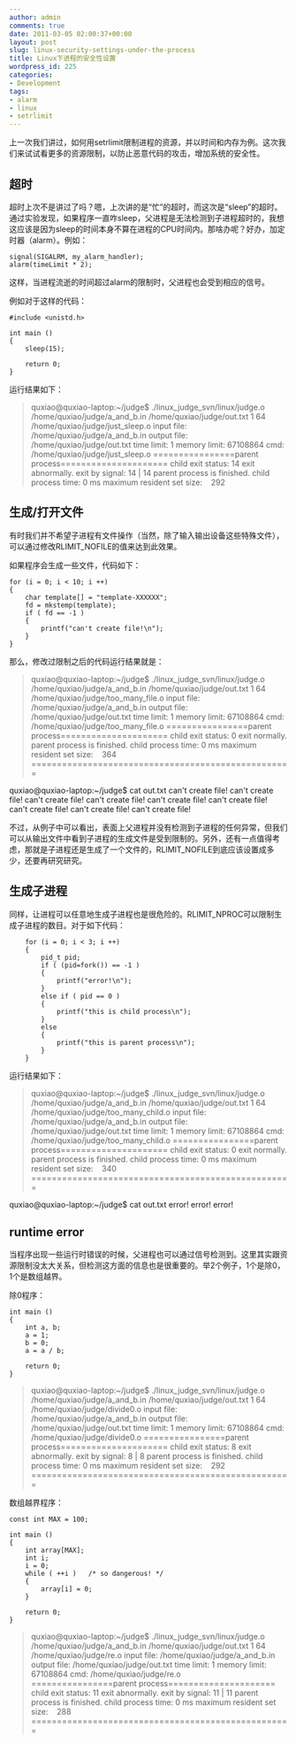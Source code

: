 ```yaml
---
author: admin
comments: true
date: 2011-03-05 02:00:37+00:00
layout: post
slug: linux-security-settings-under-the-process
title: Linux下进程的安全性设置
wordpress_id: 225
categories:
- Development
tags:
- alarm
- linux
- setrlimit
---
```


上一次我们讲过，如何用setrlimit限制进程的资源，并以时间和内存为例。这次我们来试试看更多的资源限制，以防止恶意代码的攻击，增加系统的安全性。


## **超时**


超时上次不是讲过了吗？嗯，上次讲的是“忙”的超时，而这次是“sleep”的超时。通过实验发现，如果程序一直咋sleep，父进程是无法检测到子进程超时的，我想这应该是因为sleep的时间本身不算在进程的CPU时间内。那啥办呢？好办，加定时器（alarm）。例如：

    
    signal(SIGALRM, my_alarm_handler);
    alarm(timeLimit * 2);


这样，当进程流逝的时间超过alarm的限制时，父进程也会受到相应的信号。

例如对于这样的代码：

    
    #include <unistd.h>
    
    int main ()
    {
    	sleep(15);
    
    	return 0;
    }


运行结果如下：


> quxiao@quxiao-laptop:~/judge$ ./linux_judge_svn/linux/judge.o /home/quxiao/judge/a_and_b.in /home/quxiao/judge/out.txt 1 64 /home/quxiao/judge/just_sleep.o
input file: /home/quxiao/judge/a_and_b.in
output file: /home/quxiao/judge/out.txt
time limit: 1
memory limit: 67108864
cmd: /home/quxiao/judge/just_sleep.o
================parent process=====================
child exit status: 14
exit abnormally.
exit by signal: 14 | 14
parent process is finished.
child process time: 0 ms
maximum resident set size:    292




## 生成/打开文件


有时我们并不希望子进程有文件操作（当然，除了输入输出设备这些特殊文件），可以通过修改RLIMIT_NOFILE的值来达到此效果。

如果程序会生成一些文件，代码如下：

    
    for (i = 0; i < 10; i ++)
    {
    	char template[] = "template-XXXXXX";
    	fd = mkstemp(template);
    	if ( fd == -1 )
    	{
    		printf("can't create file!\n");
    	}
    }


那么，修改过限制之后的代码运行结果就是：


> quxiao@quxiao-laptop:~/judge$ ./linux_judge_svn/linux/judge.o /home/quxiao/judge/a_and_b.in /home/quxiao/judge/out.txt 1 64 /home/quxiao/judge/too_many_file.o
input file: /home/quxiao/judge/a_and_b.in
output file: /home/quxiao/judge/out.txt
time limit: 1
memory limit: 67108864
cmd: /home/quxiao/judge/too_many_file.o
================parent process=====================
child exit status: 0
exit normally.
parent process is finished.
child process time: 0 ms
maximum resident set size:    364
===================================================

quxiao@quxiao-laptop:~/judge$ cat out.txt
can't create file!
can't create file!
can't create file!
can't create file!
can't create file!
can't create file!
can't create file!
can't create file!
can't create file!


不过，从例子中可以看出，表面上父进程并没有检测到子进程的任何异常，但我们可以从输出文件中看到子进程的生成文件是受到限制的。另外，还有一点值得考虑，那就是子进程还是生成了一个文件的，RLIMIT_NOFILE到底应该设置成多少，还要再研究研究。


## 生成子进程


同样，让进程可以任意地生成子进程也是很危险的。RLIMIT_NPROC可以限制生成子进程的数目。对于如下代码：

    
    	for (i = 0; i < 3; i ++)
    	{
    		pid_t pid;
    		if ( (pid=fork()) == -1 )
    		{
    			printf("error!\n");
    		}
    		else if ( pid == 0 )
    		{
    			printf("this is child process\n");
    		}
    		else
    		{
    			printf("this is parent process\n");
    		}
    	}


运行结果如下：


> quxiao@quxiao-laptop:~/judge$ ./linux_judge_svn/linux/judge.o /home/quxiao/judge/a_and_b.in /home/quxiao/judge/out.txt 1 64 /home/quxiao/judge/too_many_child.o
input file: /home/quxiao/judge/a_and_b.in
output file: /home/quxiao/judge/out.txt
time limit: 1
memory limit: 67108864
cmd: /home/quxiao/judge/too_many_child.o
================parent process=====================
child exit status: 0
exit normally.
parent process is finished.
child process time: 0 ms
maximum resident set size:    340
===================================================

quxiao@quxiao-laptop:~/judge$ cat out.txt
error!
error!
error!




## runtime error


当程序出现一些运行时错误的时候，父进程也可以通过信号检测到。这里其实跟资源限制没太大关系，但检测这方面的信息也是很重要的。举2个例子，1个是除0，1个是数组越界。

除0程序：

    
    int main ()
    {
    	int a, b;
    	a = 1;
    	b = 0;
    	a = a / b;
    
    	return 0;
    }




> quxiao@quxiao-laptop:~/judge$ ./linux_judge_svn/linux/judge.o /home/quxiao/judge/a_and_b.in /home/quxiao/judge/out.txt 1 64 /home/quxiao/judge/divide0.o
input file: /home/quxiao/judge/a_and_b.in
output file: /home/quxiao/judge/out.txt
time limit: 1
memory limit: 67108864
cmd: /home/quxiao/judge/divide0.o
================parent process=====================
child exit status: 8
exit abnormally.
exit by signal: 8 | 8
parent process is finished.
child process time: 0 ms
maximum resident set size:    292
===================================================




数组越界程序：

    
    const int MAX = 100;
    
    int main ()
    {
    	int array[MAX];
    	int i;
    	i = 0;
    	while ( ++i )	/* so dangerous! */
    	{
    		array[i] = 0;
    	}
    
    	return 0;
    }




> quxiao@quxiao-laptop:~/judge$ ./linux_judge_svn/linux/judge.o /home/quxiao/judge/a_and_b.in /home/quxiao/judge/out.txt 1 64 /home/quxiao/judge/re.o
input file: /home/quxiao/judge/a_and_b.in
output file: /home/quxiao/judge/out.txt
time limit: 1
memory limit: 67108864
cmd: /home/quxiao/judge/re.o
================parent process=====================
child exit status: 11
exit abnormally.
exit by signal: 11 | 11
parent process is finished.
child process time: 0 ms
maximum resident set size:    288
===================================================
